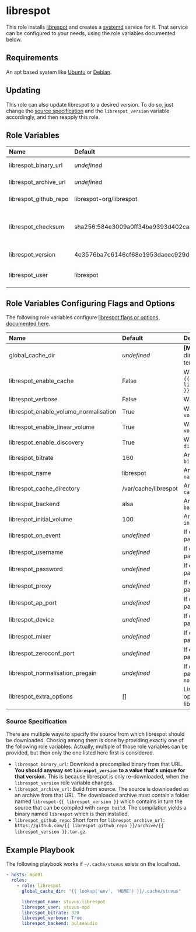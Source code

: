 # librespot

This role installs [librespot](https://github.com/librespot-org/librespot) and creates a
[systemd](https://wiki.debian.org/systemd) service for it.
That service can be configured to your needs, using the role variables documented below.

## Requirements

An apt based system like [Ubuntu](https://www.ubuntu.com/) or [Debian](https://www.debian.org/).

## Updating

This role can also update librespot to a desired version.
To do so, just change the [source specification](#source-specification) and the `librespot_version`
variable accordingly, and then reapply this role.

## Role Variables

| Name                  | Default                                                                 | Description                                       |
| :-------------------- | :---------------------------------------------------------------------- | :------------------------------------------------ |
| librespot_binary_url  | _undefined_                                                             | See [source specification](#source-specification) |
| librespot_archive_url | _undefined_                                                             | See [source specification](#source-specification) |
| librespot_github_repo | librespot-org/librespot                                                 | See [source specification](#source-specification) |
| librespot_checksum    | sha256:584e3009a0ff34ba9393d402caa5a35863f73fabf2a21ac43f3ed7fb4be70e23 | Checksum of the downloaded archive or binary      |
| librespot_version     | 4e3576ba7c6146cf68e1953daeec929d619b26b1                                | See [source specification](#source-specification) |
| librespot_user        | librespot                                                               | The user that runs librespot.                     |

## Role Variables Configuring Flags and Options

The following role variables configure
[librespot flags or options, documented here](https://github.com/librespot-org/librespot/wiki/Options).

| Name                                  | Default              | Description                                                 |
| :------------------------------------ | :------------------- | :---------------------------------------------------------- |
| global_cache_dir                      | _undefined_          | **[Must be set]** Local directory to store temporary files  |
| librespot_enable_cache                | False                | Whether to pass `--cache "{{ librespot_cache_directory }}"` |
| librespot_verbose                     | False                | Whether to pass `--verbose`                                 |
| librespot_enable_volume_normalisation | True                 | Whether to pass `--enable-volume-normalisation`             |
| librespot_enable_linear_volume        | True                 | Whether to pass `--linear-volume`                           |
| librespot_enable_discovery            | True                 | Whether **not** to pass `--disable-discovery`               |
| librespot_bitrate                     | 160                  | Argument passed to `--bitrate`                              |
| librespot_name                        | librespot            | Argument passed to `--name`                                 |
| librespot_cache_directory             | /var/cache/librespot | Argument passed to `--cache`                                |
| librespot_backend                     | alsa                 | Argument passed to `--backend`                              |
| librespot_initial_volume              | 100                  | Argument passed to `--initial-volume`                       |
| librespot_on_event                    | _undefined_          | If defined, argument passed to `--on-event`                 |
| librespot_username                    | _undefined_          | If defined, argument passed to `--username`                 |
| librespot_password                    | _undefined_          | If defined, argument passed to `--password`                 |
| librespot_proxy                       | _undefined_          | If defined, argument passed to `--proxy`                    |
| librespot_ap_port                     | _undefined_          | If defined, argument passed to `--ap-port`                  |
| librespot_device                      | _undefined_          | If defined, argument passed to `--device`                   |
| librespot_mixer                       | _undefined_          | If defined, argument passed to `--mixer`                    |
| librespot_zeroconf_port               | _undefined_          | If defined, argument passed to `--zeroconf-port`            |
| librespot_normalisation_pregain       | _undefined_          | If defined, argument passed to `--normalisation-pregain`    |
| librespot_extra_options               | []                   | List of strings (flags or options) passed to librespot      |

### Source Specification

There are multiple ways to specify the source from which librespot should be downloaded.
Chosing among them is done by providing exactly one of the following role variables.
Actually, multiple of those role variables can be provided, but then only the one listed here first
is considered.

* `librespot_binary_url`:
  Download a precompiled binary from that URL.
  **You should anyway set `librespot_version` to a value that's unique for that version.**
  This is because librespot is only re-downloaded, when the `librespot_version` role variable
  changes.
* `librespot_archive_url`:
  Build from source.
  The source is downloaded as an archive from that URL.
  The downloaded archive must contain a folder named `librespot-{{ librespot_version }}` which
  contains in turn the source that can be compiled with `cargo build`.
  The compilation yields a binary named `librespot` which is then installed.
* `librespot_github_repo`:
  Short form for
  `librespot_archive_url: https://github.com/{{ librespot_github_repo }}/archive/{{ librespot_version }}.tar.gz`.

## Example Playbook

The following playbook works if `~/.cache/stuvus` exists on the localhost.

```yml
- hosts: mpd01
  roles:
    - role: librespot
      global_cache_dir: "{{ lookup('env', 'HOME') }}/.cache/stuvus"

      librespot_name: stuvus-librespot
      librespot_user: stuvus-mpd
      librespot_bitrate: 320
      librespot_verbose: True
      librespot_backend: pulseaudio
```
